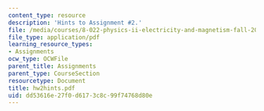 ```yaml
---
content_type: resource
description: 'Hints to Assignment #2.'
file: /media/courses/8-022-physics-ii-electricity-and-magnetism-fall-2002/dd53616e27f0d6173c8c99f74768d80e_hw2hints.pdf
file_type: application/pdf
learning_resource_types:
- Assignments
ocw_type: OCWFile
parent_title: Assignments
parent_type: CourseSection
resourcetype: Document
title: hw2hints.pdf
uid: dd53616e-27f0-d617-3c8c-99f74768d80e
---
```

